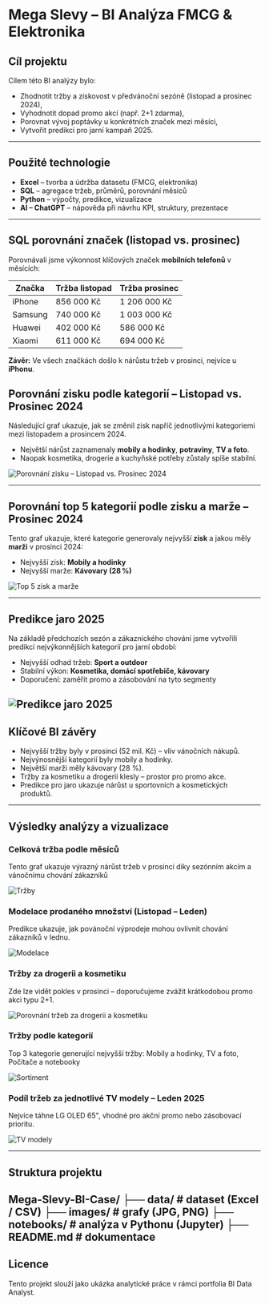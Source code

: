 # Mega Slevy – BI Analýza FMCG & Elektronika

## Cíl projektu

Cílem této BI analýzy bylo:
- Zhodnotit tržby a ziskovost v předvánoční sezóně (listopad a prosinec 2024),
- Vyhodnotit dopad promo akcí (např. 2+1 zdarma),
- Porovnat vývoj poptávky u konkrétních značek mezi měsíci,
- Vytvořit predikci pro jarní kampaň 2025.
---
## Použité technologie

- **Excel** – tvorba a údržba datasetu (FMCG, elektronika)
- **SQL** – agregace tržeb, průměrů, porovnání měsíců
- **Python** – výpočty, predikce, vizualizace
- **AI – ChatGPT** – nápověda při návrhu KPI, struktury, prezentace
---
## SQL porovnání značek (listopad vs. prosinec)

Porovnávali jsme výkonnost klíčových značek **mobilních telefonů** v měsících:

| Značka     | Tržba listopad | Tržba prosinec |
|------------|----------------|----------------|
| iPhone     | 856 000 Kč     | 1 206 000 Kč   |
| Samsung    | 740 000 Kč     | 1 003 000 Kč   |
| Huawei     | 402 000 Kč     | 586 000 Kč     |
| Xiaomi     | 611 000 Kč     | 694 000 Kč     |

**Závěr:** Ve všech značkách došlo k nárůstu tržeb v prosinci, nejvíce u **iPhonu**.

## Porovnání zisku podle kategorií – Listopad vs. Prosinec 2024

Následující graf ukazuje, jak se změnil zisk napříč jednotlivými kategoriemi mezi listopadem a prosincem 2024.

- Největší nárůst zaznamenaly **mobily a hodinky**, **potraviny**, **TV a foto**.
- Naopak kosmetika, drogerie a kuchyňské potřeby zůstaly spíše stabilní.

![Porovnání zisku – Listopad vs. Prosinec 2024](porovnani_zisku_katergorie_listopad_prosinec2024.jpg)

---
## Porovnání top 5 kategorií podle zisku a marže – Prosinec 2024

Tento graf ukazuje, které kategorie generovaly nejvyšší **zisk** a jakou měly **marži** v prosinci 2024:

- Nejvyšší zisk: **Mobily a hodinky**
- Nejvyšší marže: **Kávovary (28 %)**

![Top 5 zisk a marže](top5_zisk_marze_prosinec2024.jpg)

---
## Predikce jaro 2025

Na základě předchozích sezón a zákaznického chování jsme vytvořili predikci nejvýkonnějších kategorií pro jarní období:

- Nejvyšší odhad tržeb: **Sport a outdoor**
- Stabilní výkon: **Kosmetika, domácí spotřebiče, kávovary**
- Doporučení: zaměřit promo a zásobování na tyto segmenty

![Predikce jaro 2025](predikce_trzby_jarokampan2025.jpg)
---
## Klíčové BI závěry

- Nejvyšší tržby byly v prosinci (52 mil. Kč) – vliv vánočních nákupů.
- Nejvýnosnější kategorií byly mobily a hodinky.
- Největší marži měly kávovary (28 %).
- Tržby za kosmetiku a drogerii klesly – prostor pro promo akce.
- Predikce pro jaro ukazuje nárůst u sportovních a kosmetických produktů.
---
## Výsledky analýzy a vizualizace

### Celková tržba podle měsíců
Tento graf ukazuje výrazný nárůst tržeb v prosinci díky sezónním akcím a vánočnímu chování zákazníků

![Tržby](celkova_trzba_mesice_listopad_prosinec2024.jpg)

### Modelace prodaného množství (Listopad – Leden)
Predikce ukazuje, jak povánoční výprodeje mohou ovlivnit chování zákazníků v lednu.

![Modelace](modelace_prodane_mnozstvi_kategorie.jpg)

### Tržby za drogerii a kosmetiku
Zde lze vidět pokles v prosinci – doporučujeme zvážit krátkodobou promo akci typu 2+1.

![Porovnání tržeb za drogerii a kosmetiku](porovnani_trzby_drogerie_kosmetika.jpg)

### Tržby podle kategorií
Top 3 kategorie generující nejvyšší tržby:
Mobily a hodinky, TV a foto, Počítače a notebooky

![Sortiment](celkove_trzby_dle_sortimentu.jpg)

### Podíl tržeb za jednotlivé TV modely – Leden 2025
Nejvíce táhne LG OLED 65", vhodné pro akční promo nebo zásobovací prioritu.

![TV modely](trzby_jednotlivychTVmodelu_leden2025.jpg)

---
## Struktura projektu

Mega-Slevy-BI-Case/
├── data/ # dataset (Excel / CSV)
├── images/ # grafy (JPG, PNG)
├── notebooks/ # analýza v Pythonu (Jupyter)
├── README.md # dokumentace
---
## Licence
Tento projekt slouží jako ukázka analytické práce v rámci portfolia BI Data Analyst.
